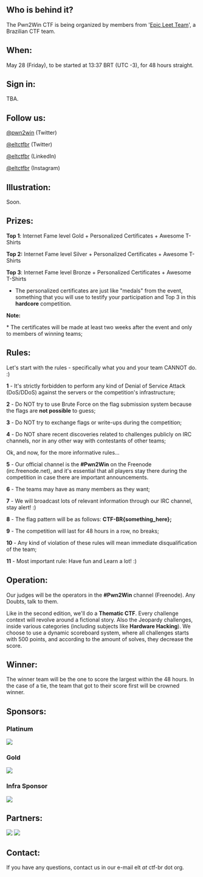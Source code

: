 ## Who is behind it?

The Pwn2Win CTF is being organized by members from '[Epic Leet Team](https://ctftime.org/team/9061)', a Brazilian CTF team.


## When:

May 28 (Friday), to be started at 13:37 BRT (UTC -3), for 48 hours straight.


## Sign in:

TBA.


## Follow us:

[@pwn2win](https://twitter.com/pwn2win) (Twitter)

[@eltctfbr](https://twitter.com/eltctfbr) (Twitter)

[@eltctfbr](https://linkedin.com/in/eltctfbr) (LinkedIn)

[@eltctfbr](https://instagram.com/eltctfbr) (Instagram)


## Illustration:

Soon.


## Prizes:

**Top 1**: Internet Fame level Gold + Personalized Certificates + Awesome T-Shirts

**Top 2:** Internet Fame level Silver + Personalized Certificates + Awesome T-Shirts

**Top 3**: Internet Fame level Bronze + Personalized Certificates + Awesome T-Shirts

 * The personalized certificates are just like "medals" from the event, something that you will use to testify your participation and Top 3 in this **hardcore** competition.

**Note:**

 \* The certificates will be made at least two weeks after the event and only to members of winning teams;


## Rules:

Let's start with the rules - specifically what you and your team CANNOT do. :)

**1** - It's strictly forbidden to perform any kind of Denial of Service Attack (DoS/DDoS) against the servers or the competition's infrastructure;

**2** - Do NOT try to use Brute Force on the flag submission system because the flags are **not possible** to guess;

**3** - Do NOT try to exchange flags or write-ups during the competition;

**4** - Do NOT share recent discoveries related to challenges publicly on IRC channels, nor in any other way with contestants of other teams;

Ok, and now, for the more informative rules...

**5** - Our official channel is the **#Pwn2Win** on the Freenode (irc.freenode.net), and it's essential that all players stay there during the competition in case there are important announcements.

**6** - The teams may have as many members as they want;

**7** - We will broadcast lots of relevant information through our IRC channel, stay alert! :)

**8** - The flag pattern will be as follows: **CTF-BR{something_here};**

**9** - The competition will last for 48 hours in a row, no breaks;

**10** - Any kind of violation of these rules will mean immediate disqualification of the team;

**11** - Most important rule: Have fun and Learn a lot! :)


## Operation:

Our judges will be the operators in the **#Pwn2Win** channel (Freenode). Any Doubts, talk to them.

Like in the second edition,  we'll do a **Thematic CTF**. Every challenge context will revolve around a fictional story. Also the Jeopardy challenges, inside various categories (including subjects like **Hardware Hacking**). We choose to use a dynamic scoreboard system, where all challenges starts with 500 points, and according to the amount of solves, they decrease the score.


## Winner:

The winner team will be the one to score the largest within the 48 hours. In the case of a tie, the team that got to their score first will be crowned winner.


## Sponsors:

### Platinum
[![](https://pwn2win.party/imgs/telefonicatech.png)](https://www.telefonica.com/)

### Gold
[![](https://pwn2win.party/imgs/bughunt_logo.png)](https://www.bughunt.com.br/)

### Infra Sponsor
[![](https://pwn2win.party/imgs/gcp_logo.png)](https://g.co/cloud/)


## Partners:

[![](https://pwn2win.party/imgs/ctfbr_logo.png)](https://ctf-br.org/)  [![](https://pwn2win.party/imgs/logoUFSCar.svg)](https://www2.ufscar.br/)


## Contact:

If you have any questions, contact us in our e-mail elt *at* ctf-br dot org.



